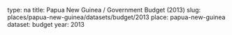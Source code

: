 type: na
title: Papua New Guinea / Government Budget (2013)
slug: places/papua-new-guinea/datasets/budget/2013
place: papua-new-guinea
dataset: budget
year: 2013
